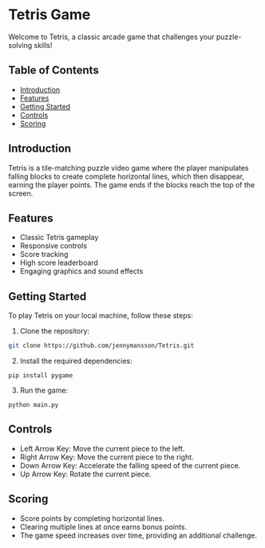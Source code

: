# Tetris Game

Welcome to Tetris, a classic arcade game that challenges your puzzle-solving skills!

## Table of Contents
- [Introduction](#introduction)
- [Features](#features)
- [Getting Started](#getting-started)
- [Controls](#controls)
- [Scoring](#scoring)

## Introduction
Tetris is a tile-matching puzzle video game where the player manipulates falling blocks to create complete horizontal lines, which then disappear, earning the player points. The game ends if the blocks reach the top of the screen.

## Features
- Classic Tetris gameplay
- Responsive controls
- Score tracking
- High score leaderboard
- Engaging graphics and sound effects

## Getting Started
To play Tetris on your local machine, follow these steps:

1. Clone the repository:

```bash
git clone https://github.com/jennymansson/Tetris.git
```

2. Install the required dependencies:
```
pip install pygame
```

3. Run the game:
```
python main.py
```

## Controls
- Left Arrow Key: Move the current piece to the left. 
- Right Arrow Key: Move the current piece to the right. 
- Down Arrow Key: Accelerate the falling speed of the current piece. 
- Up Arrow Key: Rotate the current piece.

## Scoring
- Score points by completing horizontal lines. 
- Clearing multiple lines at once earns bonus points.
- The game speed increases over time, providing an additional challenge.








